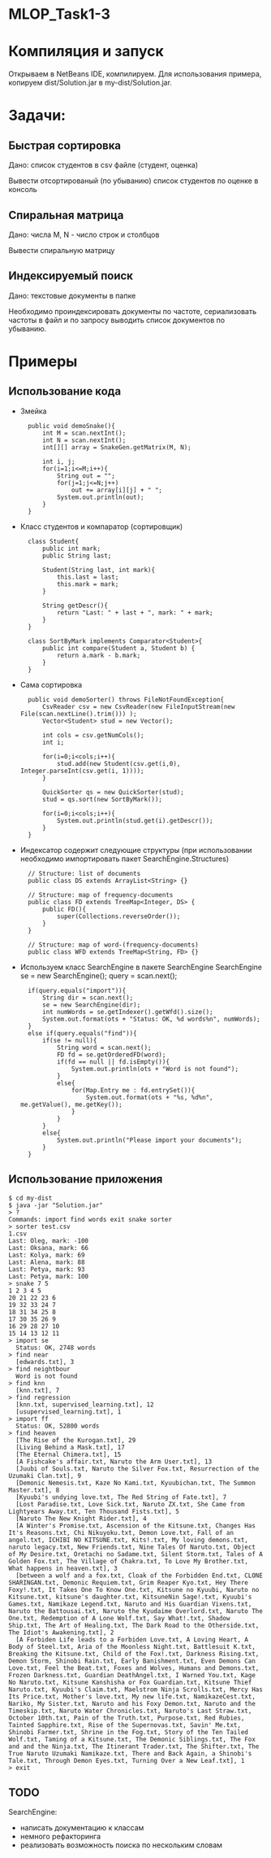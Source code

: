 
# MLOP_Task1-3
# Компиляция и запуск
Открываем в NetBeans IDE, компилируем. Для использования примера, копируем dist/Solution.jar в my-dist/Solution.jar. 
# Задачи:
## Быстрая сортировка
Дано: список студентов в csv файле (студент, оценка)

Вывести отсортированый (по убыванию) список студентов по оценке в консоль 
## Спиральная матрица
Дано: числа M, N - число строк и столбцов

Вывести спиральную матрицу
## Индексируемый поиск
Дано: текстовые документы в папке

Необходимо проиндексировать документы по частоте, сериализовать частоты в файл и по запросу выводить список документов по убыванию.
# Примеры

## Использование кода
- Змейка

	    public void demoSnake(){
	        int M = scan.nextInt();
	        int N = scan.nextInt();
	        int[][] array = SnakeGen.getMatrix(M, N);
	       
	        int i, j;
	        for(i=1;i<=M;i++){
	            String out = "";
	            for(j=1;j<=N;j++)
	                out += array[i][j] + " ";
	            System.out.println(out);
	        }
	    }
- Класс студентов и компаратор (сортировщик)
	
		class Student{
			public int mark;
			public String last;
			
			Student(String last, int mark){
				this.last = last;
				this.mark = mark;
			}

			String getDescr(){
				return "Last: " + last + ", mark: " + mark;
			}
		}

		class SortByMark implements Comparator<Student>{
			public int compare(Student a, Student b) {
				return a.mark - b.mark;
			}
		}
	
- Сама сортировка

		public void demoSorter() throws FileNotFoundException{
			CsvReader csv = new CsvReader(new FileInputStream(new File(scan.nextLine().trim())) );
			Vector<Student> stud = new Vector();

			int cols = csv.getNumCols();
			int i;

			for(i=0;i<cols;i++){
				stud.add(new Student(csv.get(i,0), Integer.parseInt(csv.get(i, 1))));
			}

			QuickSorter qs = new QuickSorter(stud);
			stud = qs.sort(new SortByMark());

			for(i=0;i<cols;i++){
				System.out.println(stud.get(i).getDescr());
			}
		}
- Индексатор содержит следующие структуры (при использовании необходимо импортировать пакет SearchEngine.Structures)

		// Structure: list of documents
		public class DS extends ArrayList<String> {}
		
		// Structure: map of frequency-documents
		public class FD extends TreeMap<Integer, DS> {
			public FD(){
				super(Collections.reverseOrder());
			}
		}
		
		// Structure: map of word-(frequency-documents)
		public class WFD extends TreeMap<String, FD> {}
- Используем класс SearchEngine в пакете SearchEngine
		SearchEngine se = new SearchEngine();
		query = scan.next();
		
		if(query.equals("import")){
			String dir = scan.next();
			se = new SearchEngine(dir);
			int numWords = se.getIndexer().getWfd().size();
			System.out.format(ots + "Status: OK, %d words%n", numWords);
		}
		else if(query.equals("find")){
			if(se != null){
				String word = scan.next();
				FD fd = se.getOrderedFD(word);
				if(fd == null || fd.isEmpty()){
					System.out.println(ots + "Word is not found");
				}
				else{
					for(Map.Entry me : fd.entrySet()){
						System.out.format(ots + "%s, %d%n", me.getValue(), me.getKey());
					}
				}
			}
			else{
				System.out.println("Please import your documents");
			}
		}

## Использование приложения

	$ cd my-dist
	$ java -jar "Solution.jar"
	> ?
	Commands: import find words exit snake sorter
	> sorter test.csv
	1.csv
	Last: Oleg, mark: -100
	Last: Oksana, mark: 66
	Last: Kolya, mark: 69
	Last: Alena, mark: 88
	Last: Petya, mark: 93
	Last: Petya, mark: 100
	> snake 7 5
	1 2 3 4 5
	20 21 22 23 6
	19 32 33 24 7
	18 31 34 25 8
	17 30 35 26 9
	16 29 28 27 10
	15 14 13 12 11
	> import se
	  Status: OK, 2748 words
	> find near
	  [edwards.txt], 3
	> find neightbour
	  Word is not found
	> find knn
	  [knn.txt], 7
	> find regression
	  [knn.txt, supervised_learning.txt], 12
	  [usupervised_learning.txt], 1
	> import ff
	  Status: OK, 52800 words
	> find heaven
	  [The Rise of the Kurogan.txt], 29
	  [Living Behind a Mask.txt], 17
	  [The Eternal Chimera.txt], 15
	  [A Fishcake's affair.txt, Naruto the Arm User.txt], 13
	  [Juubi of Souls.txt, Naruto the Silver Fox.txt, Resurrection of the Uzumaki Clan.txt], 9
	  [Demonic Nemesis.txt, Kaze No Kami.txt, Kyuubichan.txt, The Summon Master.txt], 8
	  [Kyuubi's undying love.txt, The Red String of Fate.txt], 7
	  [Lost Paradise.txt, Love Sick.txt, Naruto ZX.txt, She Came from Lightyears Away.txt, Ten Thousand Fists.txt], 5
	  [Naruto The New Knight Rider.txt], 4
	  [A Winter's Promise.txt, Ascension of the Kitsune.txt, Changes Has It's Reasons.txt, Chi Nikuyoku.txt, Demon Love.txt, Fall of an angel.txt, ICHIBI NO KITSUNE.txt, Kits!.txt, My loving demons.txt, naruto legacy.txt, New Friends.txt, Nine Tales Of Naruto.txt, Object of My Desire.txt, Oretachi no Sadame.txt, Silent Storm.txt, Tales of A Golden Fox.txt, The Village of Chakra.txt, To Love My Brother.txt, What happens in heaven.txt], 3
	  [between a wolf and a fox.txt, Cloak of the Forbidden End.txt, CLONE SHARINGAN.txt, Demonic Requiem.txt, Grim Reaper Kyo.txt, Hey There Foxy!.txt, It Takes One To Know One.txt, Kitsune no Kyuubi, Naruto no Kitsune.txt, kitsune's daughter.txt, KitsuneNin Sage!.txt, Kyuubi's Games.txt, Namikaze Legend.txt, Naruto and His Guardian Vixens.txt, Naruto the Battousai.txt, Naruto the Kyudaime Overlord.txt, Naruto The One.txt, Redemption of A Lone Wolf.txt, Say What!.txt, Shadow Ship.txt, The Art of Healing.txt, The Dark Road to the Otherside.txt, The Idiot's Awakening.txt], 2
	  [A Forbiden Life leads to a Forbiden Love.txt, A Loving Heart, A Body of Steel.txt, Aria of the Moonless Night.txt, Battlesuit K.txt, Breaking the Kitsune.txt, Child of the Fox!.txt, Darkness Rising.txt, Demon Storm, Shinobi Rain.txt, Early Banishment.txt, Even Demons Can Love.txt, Feel the Beat.txt, Foxes and Wolves, Humans and Demons.txt, Frozen Darkness.txt, Guardian DeathAngel.txt, I Warned You.txt, Kage No Naruto.txt, Kitsune Kanshisha or Fox Guardian.txt, Kitsune Thief Naruto.txt, Kyuubi's Claim.txt, Maelstrom Ninja Scrolls.txt, Mercy Has Its Price.txt, Mother's love.txt, My new life.txt, NamikazeCest.txt, Nariko, My Sister.txt, Naruto and his Foxy Demon.txt, Naruto and the Timeskip.txt, Naruto Water Chronicles.txt, Naruto's Last Straw.txt, October 10th.txt, Pain of the Truth.txt, Purpose.txt, Red Rubies, Tainted Sapphire.txt, Rise of the Supernovas.txt, Savin' Me.txt, Shinobi Farmer.txt, Shrine in the Fog.txt, Story of the Ten Tailed Wolf.txt, Taming of a Kitsune.txt, The Demonic Siblings.txt, The Fox and and the Ninja.txt, The Itinerant Trader.txt, The Shifter.txt, The True Naruto Uzumaki Namikaze.txt, There and Back Again, a Shinobi's Tale.txt, Through Demon Eyes.txt, Turning Over a New Leaf.txt], 1
	> exit

## TODO
SearchEngine:
 - написать документацию к классам
 - немного рефакторинга
 - реализовать возможность поиска по нескольким словам
